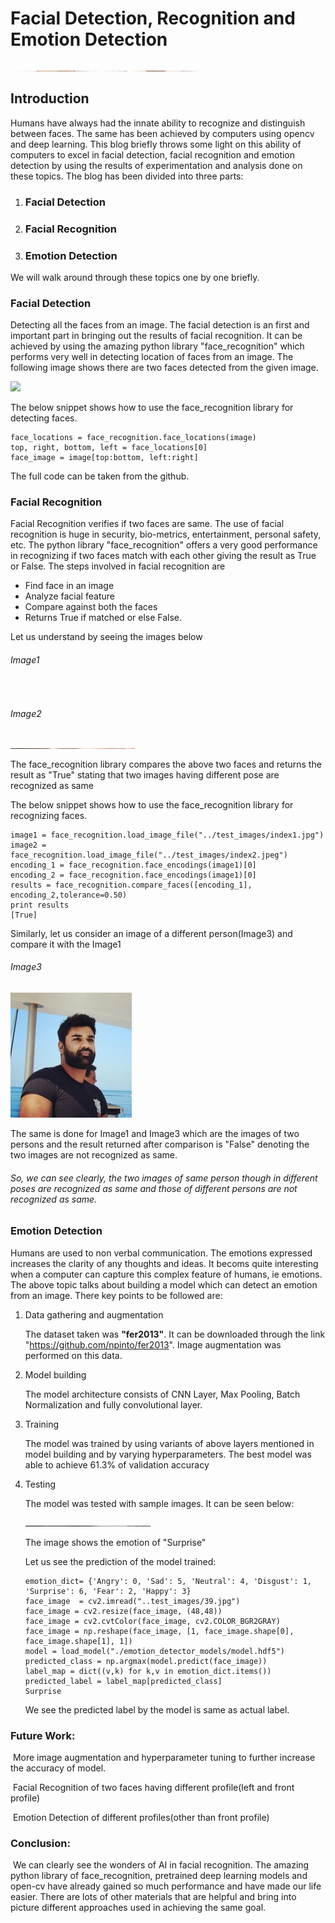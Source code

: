 # Facial Detection, Recognition and Emotion Detection

<img src="test_images/20180901150822_new.jpg" width="300" height= "0.2" />



## Introduction

Humans have always had the innate ability to recognize and distinguish between faces. The same has been achieved by computers using opencv and deep learning. This blog briefly throws some light on this ability of computers to excel in facial detection, facial recognition and emotion detection by using the results of experimentation and analysis done on these topics. The blog  has been divided into  three parts:

1. ### Facial Detection

2. ### Facial Recognition

3. ### Emotion Detection

We will walk around through these topics one by one briefly.

### Facial Detection

Detecting all the faces from an image. The facial detection is an first and important part in bringing out the results of facial recognition. It can be achieved by using the amazing python library "face_recognition" which performs very well in detecting location of faces from an image. The following image shows there are two faces detected from the given image.




![](https://cloud.githubusercontent.com/assets/896692/23625227/42c65360-025d-11e7-94ea-b12f28cb34b4.png)

The below snippet shows how to use the face_recognition library for detecting faces.

```
face_locations = face_recognition.face_locations(image)
top, right, bottom, left = face_locations[0]
face_image = image[top:bottom, left:right]
```

The full code can be taken from the github.

### Facial Recognition

Facial Recognition verifies if  two faces are same. The use of facial recognition is huge in security, bio-metrics, entertainment, personal safety, etc. The python library "face_recognition" offers a very good performance in recognizing if two faces match with each other giving the result as True or False. The steps involved in facial recognition are

- Find face in an image
- Analyze facial feature
- Compare against both the faces
- Returns True if matched or else False.

Let us understand by seeing the images below

###### Image1


<img src="https://hips.hearstapps.com/hmg-prod.s3.amazonaws.com/images/leonardo-dicaprio-at-the-beverly-wilshire-hotel-in-beverly-news-photo-98152663-1540332414.jpg"  width="200" height= "0.2" />


###### Image2

<img src="test_images/index2.jpeg"  width="200" height= "0.2" />

The  face_recognition library compares the above two faces and returns the result as "True"  stating that two images having different pose are recognized as same

The below snippet shows how to use the face_recognition library for recognizing faces.

```
image1 = face_recognition.load_image_file("../test_images/index1.jpg")
image2 = face_recognition.load_image_file("../test_images/index2.jpeg")
encoding_1 = face_recognition.face_encodings(image1)[0]
encoding_2 = face_recognition.face_encodings(image1)[0]
results = face_recognition.compare_faces([encoding_1], encoding_2,tolerance=0.50)
print results
[True]
```



Similarly,  let us consider an image of a different person(Image3) and compare it with the Image1

###### Image3

![](test_images/rajeev.jpg)

The  same is done for Image1 and Image3 which are the images of two persons  and the result returned after comparison is "False" denoting the two  images are not recognized as same.

###### So, we can see clearly, the two images of same person though in different poses are recognized as same and those of different persons are not recognized as same.



### Emotion Detection

Humans are used to non verbal communication. The emotions expressed increases the clarity of any thoughts and ideas. It becoms quite interesting when a computer can capture this complex feature of humans, ie emotions. The above topic talks about building a model which can detect an emotion from an image. There key points to be followed are:

1. Data gathering and  augmentation

   The dataset taken was **"fer2013"**. It can be downloaded through the link "https://github.com/npinto/fer2013". Image augmentation was performed on this data.

2. Model building

   The model architecture consists of CNN Layer, Max Pooling, Batch Normalization and fully convolutional layer. 

3. Training

   The model was trained  by  using variants of above layers mentioned in model building and by varying hyperparameters. The best model was able to achieve 61.3% of validation accuracy

4. Testing

   The model was tested with sample images. It can be seen below:

   <img src="test_images/39.jpg" alt="index1" width="200" height= "0.2" />

   The image shows the emotion of "Surprise"

   Let us see the prediction of the model trained:

   

   ```
   emotion_dict= {'Angry': 0, 'Sad': 5, 'Neutral': 4, 'Disgust': 1, 'Surprise': 6, 'Fear': 2, 'Happy': 3}
   face_image  = cv2.imread("..test_images/39.jpg")
   face_image = cv2.resize(face_image, (48,48))
   face_image = cv2.cvtColor(face_image, cv2.COLOR_BGR2GRAY)
   face_image = np.reshape(face_image, [1, face_image.shape[0], face_image.shape[1], 1])
   model = load_model("./emotion_detector_models/model.hdf5")
   predicted_class = np.argmax(model.predict(face_image))
   label_map = dict((v,k) for k,v in emotion_dict.items()) 
   predicted_label = label_map[predicted_class]
   Surprise
   ```

   

   We see the predicted label by the model is same as actual label. 

### Future Work:

​	More image augmentation and hyperparameter tuning to further increase the accuracy of model. 

​	Facial Recognition of two faces having different profile(left and front profile)

​	Emotion Detection of different profiles(other than front profile)

### Conclusion:

​	We can clearly see the wonders of AI in facial recognition. The amazing python library of 			  face_recognition, pretrained  deep learning models and open-cv  have already gained so much performance and have made our life easier. There are lots of other materials that are helpful and bring into picture different approaches used in achieving the same goal.



